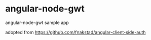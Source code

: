 # angular-node-gwt
angular-node-gwt sample app

adopted from https://github.com/fnakstad/angular-client-side-auth
